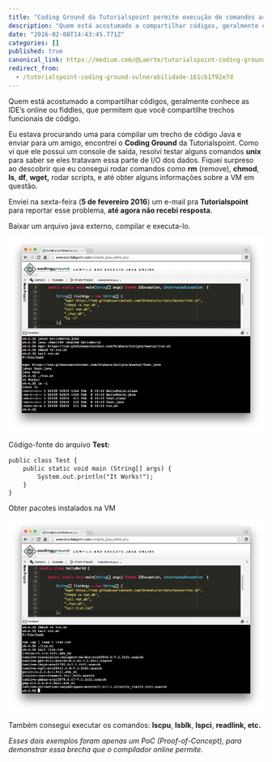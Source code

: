 ```yaml
---
title: "Coding Ground da Tutorialspoint permite execução de comandos arbitrários"
description: "Quem está acostumado a compartilhar códigos, geralmente conhece as IDE’s online ou fiddles, que permitem que você compartilhe trechos…"
date: "2016-02-08T14:43:45.771Z"
categories: []
published: true
canonical_link: https://medium.com/@Laerte/tutorialspoint-coding-ground-vulnerabilidade-161cb1f92e7d
redirect_from:
  - /tutorialspoint-coding-ground-vulnerabilidade-161cb1f92e7d
---
```


Quem está acostumado a compartilhar códigos, geralmente conhece as IDE’s online ou fiddles, que permitem que você compartilhe trechos funcionais de código.

Eu estava procurando uma para compilar um trecho de código Java e enviar para um amigo, encontrei o **Coding Ground** da Tutorialspoint. Como vi que ele possui um console de saída, resolvi testar alguns comandos **unix** para saber se eles tratavam essa parte de I/O dos dados. Fiquei surpreso ao descobrir que eu consegui rodar comandos como **rm** (remove), **chmod**, **ls**, **df**, **wget,** rodar scripts, e até obter alguns informações sobre a VM em questão.

Enviei na sexta-feira (**5 de fevereiro 2016**) um e-mail pra **Tutorialspoint** para reportar esse problema, **até agora não recebi resposta**.

Baixar um arquivo java externo, compilar e executa-lo.

![](./asset-1.png)

Código-fonte do arquivo **Test:**

```
public class Test {
    public static void main (String[] args) {
        System.out.println("It Works!");
    }
}
```

Obter pacotes instalados na VM

![](./asset-2.png)

Também consegui executar os comandos: **lscpu**, **lsblk**, **lspci**, **readlink, etc.**

_Esses dois exemplos foram apenas um PoC (Proof-of-Concept), para demonstrar essa brecha que o compilador online permite._
